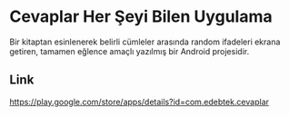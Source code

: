  # Cevaplar Her Şeyi Bilen Uygulama

Bir kitaptan esinlenerek belirli cümleler arasında random ifadeleri ekrana getiren, tamamen eğlence amaçlı yazılmış bir Android projesidir.



## Link

https://play.google.com/store/apps/details?id=com.edebtek.cevaplar
